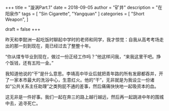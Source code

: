 +++
title = "漩涡Part.1"
date = 2018-09-05
author = "矿井"
description = "在阳泉作"
tags = [
    "Sin Cigarette",
    "Yangquan"
]
categories = [
    "Short Weapon",
]

draft = false
+++

昨天和李懿洲一起吃饭时聊起中学时的老师和同学，我才惊觉：自我从高考考场走出的那一刻到现在，竟已经过去了整整十年。

“你从煤专毕业到现在，做过一份正经工作吗？”他这样问我，“来我这里干吧。挣个饭钱，还有五险一金。”

我知道他说的“干”是什么意思。李靖高中毕业后就把青年路的所有发廊都吞并，开了一家本市最大的洗浴中心，生意红火。他的“干”，无非就是为我设立一份诸如“公共关系主任助理”之类狗屁不通的差事，然后痛痛快快地一起吸资本的血。

这无非是一件好事。我们一起在奔三的路上越行越远，然后再一起跳进中年的围城中去，追寻死亡。

